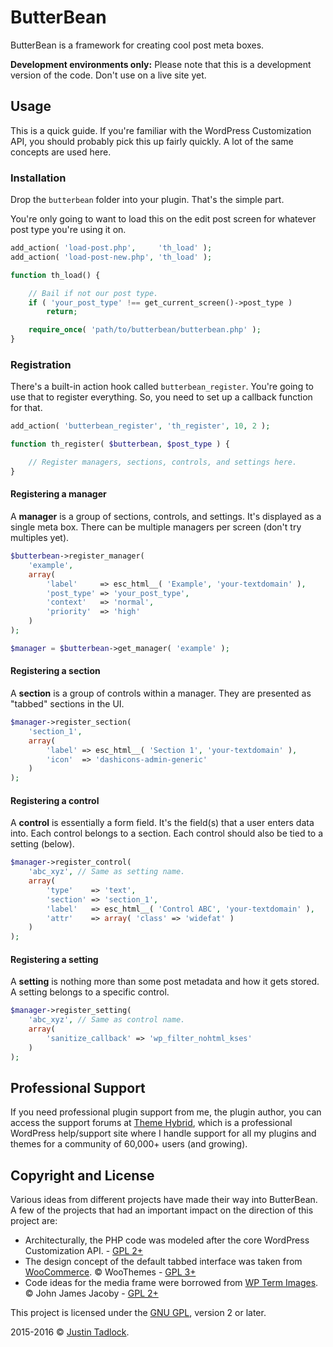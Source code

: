 # ButterBean

ButterBean is a framework for creating cool post meta boxes.

**Development environments only:** Please note that this is a development version of the code.  Don't use on a live site yet.

## Usage

This is a quick guide.  If you're familiar with the WordPress Customization API, you should probably pick this up fairly quickly.  A lot of the same concepts are used here.

### Installation

Drop the `butterbean` folder into your plugin. That's the simple part.

You're only going to want to load this on the edit post screen for whatever post type you're using it on.

```php
add_action( 'load-post.php',     'th_load' );
add_action( 'load-post-new.php', 'th_load' );

function th_load() {

	// Bail if not our post type.
	if ( 'your_post_type' !== get_current_screen()->post_type )
		return;

	require_once( 'path/to/butterbean/butterbean.php' );
}
```

### Registration

There's a built-in action hook called `butterbean_register`.  You're going to use that to register everything.  So, you need to set up a callback function for that.

```php
add_action( 'butterbean_register', 'th_register', 10, 2 );

function th_register( $butterbean, $post_type ) {

	// Register managers, sections, controls, and settings here.
}
```

#### Registering a manager

A **manager** is a group of sections, controls, and settings.  It's displayed as a single meta box.  There can be multiple managers per screen (don't try multiples yet).

```php
$butterbean->register_manager(
	'example',
	array(
		'label'     => esc_html__( 'Example', 'your-textdomain' ),
		'post_type' => 'your_post_type',
		'context'   => 'normal',
		'priority'  => 'high'
	)
);

$manager = $butterbean->get_manager( 'example' );
```

#### Registering a section

A **section** is a group of controls within a manager.  They are presented as "tabbed" sections in the UI.

```php
$manager->register_section(
	'section_1',
	array(
		'label' => esc_html__( 'Section 1', 'your-textdomain' ),
		'icon'  => 'dashicons-admin-generic'
	)
);
```

#### Registering a control

A **control** is essentially a form field. It's the field(s) that a user enters data into.  Each control belongs to a section.  Each control should also be tied to a setting (below).

```php
$manager->register_control(
	'abc_xyz', // Same as setting name.
	array(
		'type'    => 'text',
		'section' => 'section_1',
		'label'   => esc_html__( 'Control ABC', 'your-textdomain' ),
		'attr'    => array( 'class' => 'widefat' )
	)
);
```

#### Registering a setting

A **setting** is nothing more than some post metadata and how it gets stored.  A setting belongs to a specific control.

```php
$manager->register_setting(
	'abc_xyz', // Same as control name.
	array(
		'sanitize_callback' => 'wp_filter_nohtml_kses'
	)
);
```

## Professional Support

If you need professional plugin support from me, the plugin author, you can access the support forums at [Theme Hybrid](http://themehybrid.com/board/topics), which is a professional WordPress help/support site where I handle support for all my plugins and themes for a community of 60,000+ users (and growing).

## Copyright and License

Various ideas from different projects have made their way into ButterBean.  A few of the projects that had an important impact on the direction of this project are:

* Architecturally, the PHP code was modeled after the core WordPress Customization API. - [GPL 2+](http://www.gnu.org/licenses/old-licenses/gpl-2.0.html)
* The design concept of the default tabbed interface was taken from [WooCommerce](http://www.woothemes.com/woocommerce/). &copy; WooThemes - [GPL 3+](http://www.gnu.org/licenses/gpl.html)
* Code ideas for the media frame were borrowed from [WP Term Images](https://wordpress.org/plugins/wp-term-images/). &copy; John James Jacoby - [GPL 2+](http://www.gnu.org/licenses/old-licenses/gpl-2.0.html)

This project is licensed under the [GNU GPL](http://www.gnu.org/licenses/old-licenses/gpl-2.0.html), version 2 or later.

2015-2016 &copy; [Justin Tadlock](http://justintadlock.com).
